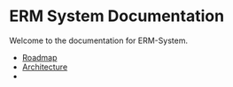 # ERM System Documentation

Welcome to the documentation for ERM-System.

- [Roadmap](roadmap.md)
- [Architecture](architecture.md)
- 